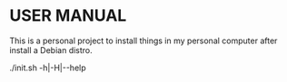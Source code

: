 **USER MANUAL**
=================

This is a personal project to install things in my personal computer after install a Debian distro.

./init.sh -h|-H|--help
